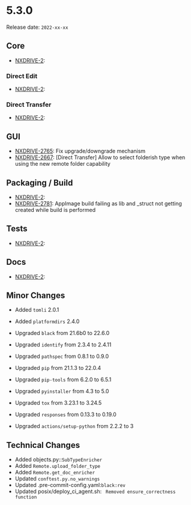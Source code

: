 # 5.3.0

Release date: `2022-xx-xx`

## Core

- [NXDRIVE-2](https://jira.nuxeo.com/browse/NXDRIVE-2):

### Direct Edit

- [NXDRIVE-2](https://jira.nuxeo.com/browse/NXDRIVE-2):

### Direct Transfer

- [NXDRIVE-2](https://jira.nuxeo.com/browse/NXDRIVE-2):

## GUI

- [NXDRIVE-2765](https://jira.nuxeo.com/browse/NXDRIVE-2765): Fix upgrade/downgrade mechanism
- [NXDRIVE-2667](https://jira.nuxeo.com/browse/NXDRIVE-2667): [Direct Transfer] Allow to select folderish type when using the new remote folder capability

## Packaging / Build

- [NXDRIVE-2](https://jira.nuxeo.com/browse/NXDRIVE-2):
- [NXDRIVE-2781](https://jira.nuxeo.com/browse/NXDRIVE-2781): AppImage build failing as lib and _struct not getting created while build is performed

## Tests

- [NXDRIVE-2](https://jira.nuxeo.com/browse/NXDRIVE-2):

## Docs

- [NXDRIVE-2](https://jira.nuxeo.com/browse/NXDRIVE-2):

## Minor Changes

- Added `tomli`  2.0.1
- Added `platformdirs`  2.4.0

- Upgraded `black`  from 21.6b0 to 22.6.0
- Upgraded `identify` from 2.3.4 to 2.4.11
- Upgraded `pathspec`  from 0.8.1 to 0.9.0
- Upgraded `pip` from 21.1.3 to 22.0.4
- Upgraded `pip-tools` from 6.2.0 to 6.5.1
- Upgraded `pyinstaller` from 4.3 to 5.0
- Upgraded `tox` from 3.23.1 to 3.24.5
- Upgraded `responses` from 0.13.3 to 0.19.0
- Upgraded `actions/setup-python`  from 2.2.2 to 3

## Technical Changes

- Added objects.py::`SubTypeEnricher`
- Added `Remote.upload_folder_type`
- Added `Remote.get_doc_enricher`
- Updated `conftest.py.no_warnings`
- Updated .pre-commit-config.yaml:`black:rev`
- Updated posix/deploy_ci_agent.sh: ` Removed ensure_correctness function`
